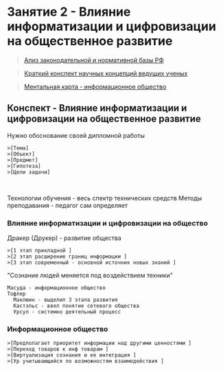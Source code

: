 # Занятие 2 - Влияние информатизации и цифровизации на общественное развитие


>[Ализ законодательной и нормативной базы РФ ](https://github.com/TradesMark/Problems_of_Informatization_education/blob/main/%D0%97%D0%B0%D0%BD%D1%8F%D1%82%D0%B8%D0%B5_2/%D0%B0%D0%BD%D0%B0%D0%BB%D0%B8%D0%B7%20%D0%B7%D0%B0%D0%BA%D0%BE%D0%BD%D0%BE%D0%B4%D0%B0%D1%82%D0%B5%D0%BB%D1%8C%D0%BD%D1%83%D1%8E%20%D0%B8%20%D0%BD%D0%BE%D1%80%D0%BC%D0%B0%D1%82%D0%B8%D0%B2%D0%BD%D1%83%D1%8E%20%D0%B1%D0%B0%D0%B7%D1%83%20%D0%A0%D0%A4.pdf)


>[Краткий конспект научных концепций ведущих ученых](https://github.com/TradesMark/Problems_of_Informatization_education/blob/main/%D0%97%D0%B0%D0%BD%D1%8F%D1%82%D0%B8%D0%B5_2/%D0%BA%D1%80%D0%B0%D1%82%D0%BA%D0%B8%D0%B9%20%D0%BA%D0%BE%D0%BD%D1%81%D0%BF%D0%B5%D0%BA%D1%82%20%D0%BD%D0%B0%D1%83%D1%87%D0%BD%D1%8B%D1%85%20%D0%BA%D0%BE%D0%BD%D1%86%D0%B5%D0%BF%D1%86%D0%B8%D0%B9%20%D0%B2%D0%B5%D0%B4%D1%83%D1%89%D0%B8%D1%85%20%D1%83%D1%87%D0%B5%D0%BD%D1%8B%D1%85.pdf)


>[Ментальная карта - информационное общество](https://github.com/TradesMark/Problems_of_Informatization_education/blob/main/%D0%97%D0%B0%D0%BD%D1%8F%D1%82%D0%B8%D0%B5_2/%D0%B8%D0%BD%D1%84%D0%BE%D1%80%D0%BC%D0%B0%D1%86%D0%B8%D0%BE%D0%BD%D0%BD%D0%BE%D0%B5-%D0%BE%D0%B1%D1%89%D0%B5%D1%81%D1%82%D0%B2%D0%BE.pdf)


## Конспект - Влияние информатизации и цифровизации на общественное развитие


Нужно обоснование своей дипломной работы 

    >[Тема]
  	>[Объект]
  	>[Предмет]
  	>[Гипотеза]
    >[Цели задачи]
 

Технологии обучения - весь спектр технических средств 
Методы преподавания - педагог сам определяет 

### Влияние информатизации и цифровизации на общество

Дракер (Друкер) - развитие общества

    >[1 этап прикладной ]
    >[2 этап расширение границ информации ]
    >[3 этап современный - основной источник новых знаний ]

"Сознание людей меняется под воздействием техники"

    Масуда - информационное общество 
    Тофлер 
	  Маклюин - выделил 3 этапа развития 
	  Кастэльс - ввел понятие сетевого общества 
	  Урсул - системно деятельный процесс  

### Информационное общество 

    >[Предполагает приоритет информации над другими ценностями ]
    >[Переход товаров к инф товарам ]
    >[Виртуализация сознания и ее интеграция ]
    >[Ур учитывающийся по возможностям взаимодействия ]
    
    
